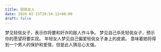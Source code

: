 ```yaml
---
title: 轻佻女人
date: 2020-02-15T20:54:12+08:00
draft: false
---
```


梦见轻佻女子，表示你将要和奸诈的敌人作斗争。
梦见自己杀死轻佻女子，预示你的愿望将要实现。
年轻女人梦见自己偏爱轻佻女子身上的皮裘。
意味着她将得到一个男人的保护和爱情，但是此人猜忌心太强。
